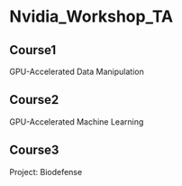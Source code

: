 # Nvidia_Workshop_TA

## Course1
GPU-Accelerated Data Manipulation

## Course2
GPU-Accelerated Machine Learning

## Course3
Project: Biodefense